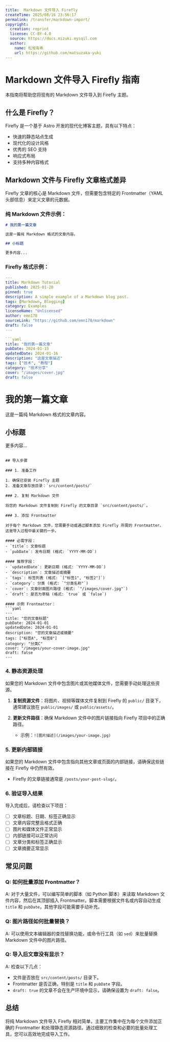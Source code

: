 ```yaml
---
title:  Markdown 文件导入 Firefly
createTime: 2025/08/16 23:56:17
permalink: /transfer/markdown-import/
copyright:
  creation: reprint
  license: CC-BY-4.0
  source: https://docs.mizuki.mysqil.com
  author:
    name: 松坂有希
    url: https://github.com/matsuzaka-yuki
---
```


# Markdown 文件导入 Firefly 指南

本指南将帮助您将现有的 Markdown 文件导入到 Firefly 主题。

## 什么是 Firefly？

Firefly 是一个基于 Astro 开发的现代化博客主题，具有以下特点：
- 快速的静态站点生成
- 现代化的设计风格
- 优秀的 SEO 支持
- 响应式布局
- 支持多种内容格式

## Markdown 文件与 Firefly 文章格式差异

Firefly 文章的核心是 Markdown 文件，但需要包含特定的 Frontmatter（YAML 头部信息）来定义文章的元数据。

### 纯 Markdown 文件示例：
```markdown
# 我的第一篇文章

这是一篇纯 Markdown 格式的文章内容。

## 小标题

更多内容...
```

### Firefly 格式示例：
```yaml
---
title: Markdown Tutorial
published: 2025-01-20
pinned: true
description: A simple example of a Markdown blog post.
tags: [Markdown, Blogging]
category: Examples
licenseName: "Unlicensed"
author: emn178
sourceLink: "https://github.com/emn178/markdown"
draft: false
---

```yaml
title: "我的第一篇文章"
pubDate: 2024-01-15
updatedDate: 2024-01-16
description: "这是文章描述"
tags: ["技术", "教程"]
category: "技术分享"
cover: "/images/cover.jpg"
draft: false
```
# 我的第一篇文章

这是一篇纯 Markdown 格式的文章内容。

## 小标题

更多内容...
```

## 导入步骤

### 1. 准备工作

1. 确保已安装 Firefly 主题
2. 准备文章存放目录：`src/content/posts/`

### 2. 复制 Markdown 文件

将您的 Markdown 文件复制到 Firefly 的文章目录 `src/content/posts/`。

### 3. 添加 Frontmatter

对于每个 Markdown 文件，您需要手动或通过脚本添加 Firefly 所需的 Frontmatter。这是导入过程中最关键的一步。

#### 必需字段：
- `title`: 文章标题
- `pubDate`: 发布日期 (格式: `YYYY-MM-DD`)

#### 推荐字段：
- `updatedDate`: 更新日期 (格式: `YYYY-MM-DD`)
- `description`: 文章描述或摘要
- `tags`: 标签列表 (格式: `["标签1", "标签2"]`)
- `category`: 分类 (格式: `"分类名称"`)
- `cover`: 文章封面图片路径 (格式: `"/images/cover.jpg"`)
- `draft`: 是否为草稿 (格式: `true` 或 `false`)

#### 示例 Frontmatter：
```yaml
---
title: "您的文章标题"
pubDate: 2024-01-01
updatedDate: 2024-01-01
description: "您的文章描述或摘要"
tags: ["标签A", "标签B"]
category: "分类C"
cover: "/images/your-cover-image.jpg"
draft: false
---
```

### 4. 静态资源处理

如果您的 Markdown 文件中包含图片或其他媒体文件，您需要手动处理这些资源。

1. **复制资源文件**：将图片、视频等媒体文件复制到 Firefly 的 `public/` 目录下，通常建议放在 `public/images/` 或 `public/assets/`。

2. **更新文件路径**：确保 Markdown 文件中的图片链接指向 Firefly 项目中的正确路径。
   - 示例：`![图片描述](/images/your-image.jpg)`

### 5. 更新内部链接

如果您的 Markdown 文件中包含指向其他文章或页面的内部链接，请确保这些链接在 Firefly 中仍然有效。

- Firefly 的文章链接通常是 `/posts/your-post-slug/`。

### 6. 验证导入结果

导入完成后，请检查以下项目：

- [ ] 文章标题、日期、标签正确显示
- [ ] 文章内容完整且格式正确
- [ ] 图片和媒体文件正常显示
- [ ] 内部链接可以正常访问
- [ ] 文章分类和标签正确显示
- [ ] 文章摘要正常显示

## 常见问题

### Q: 如何批量添加 Frontmatter？
A: 对于大量文件，可以编写简单的脚本（如 Python 脚本）来读取 Markdown 文件内容，然后在其顶部插入 Frontmatter。脚本需要根据文件名或内容自动生成 `title` 和 `pubDate`，其他字段可能需要手动补充。

### Q: 图片路径如何批量替换？
A: 可以使用文本编辑器的查找替换功能，或命令行工具（如 `sed`）来批量替换 Markdown 文件中的图片路径。

### Q: 导入后文章没有显示？
A: 检查以下几点：
   - 文件是否放在 `src/content/posts/` 目录下。
   - Frontmatter 是否正确，特别是 `title` 和 `pubDate` 字段。
   - `draft: true` 的文章不会在生产环境中显示，请确保设置为 `draft: false`。

## 总结

将纯 Markdown 文件导入 Firefly 相对简单，主要工作集中在为每个文件添加正确的 Frontmatter 和处理静态资源路径。通过细致的检查和必要的批量处理工具，您可以高效地完成导入工作。